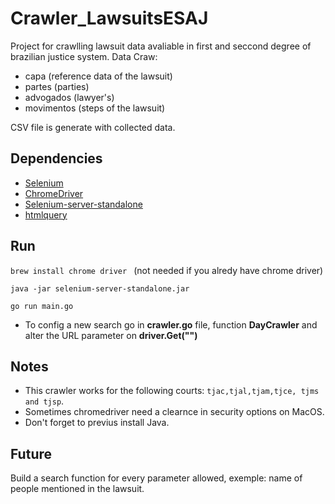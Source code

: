 # Crawler_LawsuitsESAJ
Project for crawlling lawsuit data avaliable in first and seccond degree of brazilian justice system.
Data Craw:
- capa (reference data of the lawsuit)
- partes (parties)
- advogados (lawyer's)
- movimentos (steps of the lawsuit)

CSV file is generate with collected data.
 
## Dependencies
- [Selenium](https://github.com/tebeka/selenium#readme)
- [ChromeDriver](https://sites.google.com/a/chromium.org/chromedriver/)
- [Selenium-server-standalone](https://selenium-release.storage.googleapis.com/index.html?path=3.5/)
- [htmlquery](https://github.com/antchfx/htmlquery)

## Run
```brew install chrome driver ``` (not needed if you alredy have chrome driver)

```java -jar selenium-server-standalone.jar```

```go run main.go```

- To config a new search go in **crawler.go** file, function **DayCrawler** and alter the URL parameter on **driver.Get("")**

## Notes
- This crawler works for the following courts: ```tjac,tjal,tjam,tjce, tjms and tjsp```.
- Sometimes chromedriver need a clearnce in security options on MacOS.
- Don't forget to previus install Java.

## Future
Build a search function for every parameter allowed, exemple: name of people mentioned in the lawsuit.
